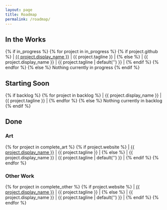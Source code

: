 ```yaml
---
layout: page
title: Roadmap
permalink: /roadmap/
---
```


## In the Works

{% if in_progress %}
{% for project in in_progress %}
{% if project.github %}
| <a href='{{ project.github }}' target='_blank'>{{ project.display_name }}</a> | {{ project.tagline }} |
{% else %}
| {{ project.display_name }} | {{ project.tagline | default('') }} |
{% endif %}
{% endfor %}
{% else %}
Nothing currently in progress
{% endif %}

## Starting Soon

{% if backlog %}
{% for project in backlog %}
| {{ project.display_name }} | {{ project.tagline }} |
{% endfor %}
{% else %}
Nothing currently in backlog
{% endif %}

## Done

### Art

{% for project in complete_art %}
{% if project.website %}
| <a href='{{ project.website }}' target='_blank'>{{ project.display_name }}</a> | {{ project.tagline }} |
{% else %}
| {{ project.display_name }} | {{ project.tagline | default('') }} |
{% endif %}
{% endfor %}

### Other Work

{% for project in complete_other %}
{% if project.website %}
| <a href='{{ project.website }}' target='_blank'>{{ project.display_name }}</a> | {{ project.tagline }} |
{% else %}
| {{ project.display_name }} | {{ project.tagline | default('') }} |
{% endif %}
{% endfor %}

